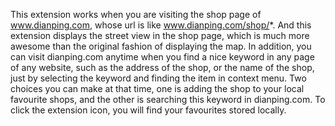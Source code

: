 This extension works when you are visiting the shop page of www.dianping.com, whose url is like www.dianping.com/shop/*. And this extension displays the street view in the shop page, which is much more awesome than the original fashion of displaying the map. In addition, you can visit dianping.com anytime when you find a nice keyword in any page of any website, such as the address of the shop, or the name of the shop, just by selecting the keyword and finding the item in context menu. Two choices you can make at that time, one is adding the shop to your local favourite shops, and the other is searching this keyword in dianping.com. To click the extension icon, you will find your favourites stored locally.  